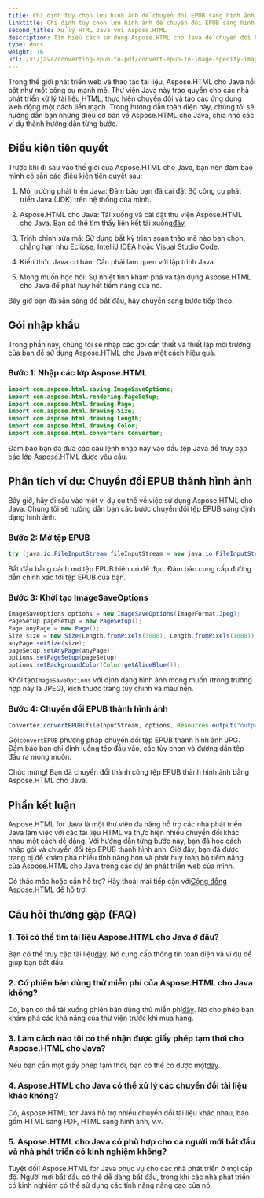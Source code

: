 ```yaml
---
title: Chỉ định tùy chọn lưu hình ảnh để chuyển đổi EPUB sang hình ảnh
linktitle: Chỉ định tùy chọn lưu hình ảnh để chuyển đổi EPUB sang hình ảnh
second_title: Xử lý HTML Java với Aspose.HTML
description: Tìm hiểu cách sử dụng Aspose.HTML cho Java để chuyển đổi EPUB thành hình ảnh và hơn thế nữa. Khám phá hướng dẫn từng bước của chúng tôi. #JavaDevelopment #WebDevelopment #DocumentConversion
type: docs
weight: 16
url: /vi/java/converting-epub-to-pdf/convert-epub-to-image-specify-image-save-options/
---
```


Trong thế giới phát triển web và thao tác tài liệu, Aspose.HTML cho Java nổi bật như một công cụ mạnh mẽ. Thư viện Java này trao quyền cho các nhà phát triển xử lý tài liệu HTML, thực hiện chuyển đổi và tạo các ứng dụng web động một cách liền mạch. Trong hướng dẫn toàn diện này, chúng tôi sẽ hướng dẫn bạn những điều cơ bản về Aspose.HTML cho Java, chia nhỏ các ví dụ thành hướng dẫn từng bước.

## Điều kiện tiên quyết

Trước khi đi sâu vào thế giới của Aspose.HTML cho Java, bạn nên đảm bảo mình có sẵn các điều kiện tiên quyết sau:

1. Môi trường phát triển Java: Đảm bảo bạn đã cài đặt Bộ công cụ phát triển Java (JDK) trên hệ thống của mình.

2. Aspose.HTML cho Java: Tải xuống và cài đặt thư viện Aspose.HTML cho Java. Bạn có thể tìm thấy liên kết tải xuống[đây](https://releases.aspose.com/html/java/).

3. Trình chỉnh sửa mã: Sử dụng bất kỳ trình soạn thảo mã nào bạn chọn, chẳng hạn như Eclipse, IntelliJ IDEA hoặc Visual Studio Code.

4. Kiến thức Java cơ bản: Cần phải làm quen với lập trình Java.

5. Mong muốn học hỏi: Sự nhiệt tình khám phá và tận dụng Aspose.HTML cho Java để phát huy hết tiềm năng của nó.

Bây giờ bạn đã sẵn sàng để bắt đầu, hãy chuyển sang bước tiếp theo.

## Gói nhập khẩu

Trong phần này, chúng tôi sẽ nhập các gói cần thiết và thiết lập môi trường của bạn để sử dụng Aspose.HTML cho Java một cách hiệu quả. 

### Bước 1: Nhập các lớp Aspose.HTML

```java
import com.aspose.html.saving.ImageSaveOptions;
import com.aspose.html.rendering.PageSetup;
import com.aspose.html.drawing.Page;
import com.aspose.html.drawing.Size;
import com.aspose.html.drawing.Length;
import com.aspose.html.drawing.Color;
import com.aspose.html.converters.Converter;
```

Đảm bảo bạn đã đưa các câu lệnh nhập này vào đầu tệp Java để truy cập các lớp Aspose.HTML được yêu cầu.

## Phân tích ví dụ: Chuyển đổi EPUB thành hình ảnh

Bây giờ, hãy đi sâu vào một ví dụ cụ thể về việc sử dụng Aspose.HTML cho Java. Chúng tôi sẽ hướng dẫn bạn các bước chuyển đổi tệp EPUB sang định dạng hình ảnh.

### Bước 2: Mở tệp EPUB

```java
try (java.io.FileInputStream fileInputStream = new java.io.FileInputStream(Resources.input("input.epub"))) {
```

Bắt đầu bằng cách mở tệp EPUB hiện có để đọc. Đảm bảo cung cấp đường dẫn chính xác tới tệp EPUB của bạn.

### Bước 3: Khởi tạo ImageSaveOptions

```java
ImageSaveOptions options = new ImageSaveOptions(ImageFormat.Jpeg);
PageSetup pageSetup = new PageSetup();
Page anyPage = new Page();
Size size = new Size(Length.fromPixels(3000), Length.fromPixels(1000));
anyPage.setSize(size);
pageSetup.setAnyPage(anyPage);
options.setPageSetup(pageSetup);
options.setBackgroundColor(Color.getAliceBlue());
```

 Khởi tạo`ImageSaveOptions` với định dạng hình ảnh mong muốn (trong trường hợp này là JPEG), kích thước trang tùy chỉnh và màu nền.

### Bước 4: Chuyển đổi EPUB thành hình ảnh

```java
Converter.convertEPUB(fileInputStream, options, Resources.output("output.jpg"));
```

 Gọi`convertEPUB` phương pháp chuyển đổi tệp EPUB thành hình ảnh JPG. Đảm bảo bạn chỉ định luồng tệp đầu vào, các tùy chọn và đường dẫn tệp đầu ra mong muốn.

Chúc mừng! Bạn đã chuyển đổi thành công tệp EPUB thành hình ảnh bằng Aspose.HTML cho Java.

## Phần kết luận

Aspose.HTML for Java là một thư viện đa năng hỗ trợ các nhà phát triển Java làm việc với các tài liệu HTML và thực hiện nhiều chuyển đổi khác nhau một cách dễ dàng. Với hướng dẫn từng bước này, bạn đã học cách nhập gói và chuyển đổi tệp EPUB thành hình ảnh. Giờ đây, bạn đã được trang bị để khám phá nhiều tính năng hơn và phát huy toàn bộ tiềm năng của Aspose.HTML cho Java trong các dự án phát triển web của mình.

 Có thắc mắc hoặc cần hỗ trợ? Hãy thoải mái tiếp cận với[Cộng đồng Aspose.HTML](https://forum.aspose.com/) để hỗ trợ.

## Câu hỏi thường gặp (FAQ)

### 1. Tôi có thể tìm tài liệu Aspose.HTML cho Java ở đâu?

 Bạn có thể truy cập tài liệu[đây](https://reference.aspose.com/html/java/). Nó cung cấp thông tin toàn diện và ví dụ để giúp bạn bắt đầu.

### 2. Có phiên bản dùng thử miễn phí của Aspose.HTML cho Java không?

 Có, bạn có thể tải xuống phiên bản dùng thử miễn phí[đây](https://releases.aspose.com/). Nó cho phép bạn khám phá các khả năng của thư viện trước khi mua hàng.

### 3. Làm cách nào tôi có thể nhận được giấy phép tạm thời cho Aspose.HTML cho Java?

 Nếu bạn cần một giấy phép tạm thời, bạn có thể có được một[đây](https://purchase.aspose.com/temporary-license/).

### 4. Aspose.HTML cho Java có thể xử lý các chuyển đổi tài liệu khác không?

Có, Aspose.HTML for Java hỗ trợ nhiều chuyển đổi tài liệu khác nhau, bao gồm HTML sang PDF, HTML sang hình ảnh, v.v.

### 5. Aspose.HTML cho Java có phù hợp cho cả người mới bắt đầu và nhà phát triển có kinh nghiệm không?

Tuyệt đối! Aspose.HTML for Java phục vụ cho các nhà phát triển ở mọi cấp độ. Người mới bắt đầu có thể dễ dàng bắt đầu, trong khi các nhà phát triển có kinh nghiệm có thể sử dụng các tính năng nâng cao của nó.